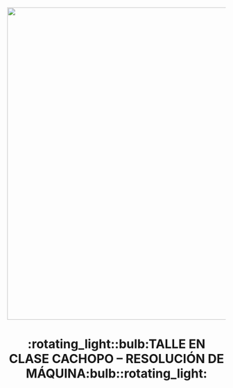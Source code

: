 <h1 align="center"><img width="1280" height="720" alt="image" src="https://github.com/user-attachments/assets/b69288c3-8b6b-4fcb-87f3-067a0a9dbc10" /></h1> 

<h1 align="center">:rotating_light::bulb:TALLE EN CLASE CACHOPO – RESOLUCIÓN DE MÁQUINA:bulb::rotating_light:</h1> 
